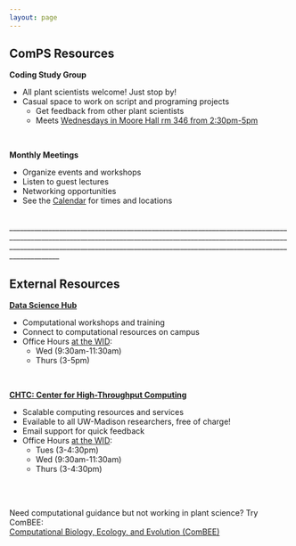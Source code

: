 ```yaml
---
layout: page
---
```


## ComPS Resources  
**Coding Study Group**  
- All plant scientists welcome! Just stop by!  
- Casual space to work on script and programing projects 
    + Get feedback from other plant scientists  
    + Meets [Wednesdays in Moore Hall rm 346 from 2:30pm-5pm](https://uw-madison-comps.github.io/calendar)  
        
<br>

**Monthly Meetings**   
- Organize events and workshops  
- Listen to guest lectures   
- Networking opportunities  
- See the [Calendar](https://uw-madison-comps.github.io/calendar) for times and locations  

<br>
 ________________________________________________________________________________________________________________________________________________________________________________________________________________________________________________________   
 
## External Resources    
**[Data Science Hub](https://datascience.wisc.edu/)**  
- Computational workshops and training  
- Connect to computational resources on campus  
- Office Hours [at the WID](https://goo.gl/maps/f8HCLCyJDE42):  
    + Wed (9:30am-11:30am)
    + Thurs (3-5pm) 
 
<br>
 
**[CHTC: Center for High-Throughput Computing](http://chtc.cs.wisc.edu/check-quota.shtml)**    
- Scalable computing resources and services  
- Evailable to all UW-Madison researchers, free of charge!  
- Email support for quick feedback  
- Office Hours [at the WID](https://goo.gl/maps/f8HCLCyJDE42):  
    + Tues (3-4:30pm)  
    + Wed (9:30am-11:30am)  
    + Thurs (3-4:30pm)     

<br>
<br>

Need computational guidance but not working in plant science? Try ComBEE:      
[Computational Biology, Ecology, and Evolution (ComBEE)](https://combee-uw-madison.github.io/studyGroup/) 

